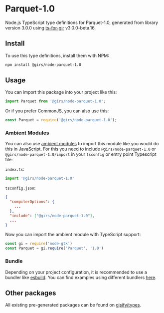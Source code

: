 
# Parquet-1.0

Node.js TypeScript type definitions for Parquet-1.0, generated from library version 3.0.0 using [ts-for-gir](https://github.com/gjsify/ts-for-gir) v3.0.0-beta.16.

## Install

To use this type definitions, install them with NPM:
```bash
npm install @girs/node-parquet-1.0
```

## Usage

You can import this package into your project like this:
```ts
import Parquet from '@girs/node-parquet-1.0';
```

Or if you prefer CommonJS, you can also use this:
```ts
const Parquet = require('@girs/node-parquet-1.0');
```

### Ambient Modules

You can also use [ambient modules](https://github.com/gjsify/ts-for-gir/tree/main/packages/cli#ambient-modules) to import this module like you would do this in JavaScript.
For this you need to include `@girs/node-parquet-1.0` or `@girs/node-parquet-1.0/import` in your `tsconfig` or entry point Typescript file:

`index.ts`:
```ts
import '@girs/node-parquet-1.0'
```

`tsconfig.json`:
```json
{
  "compilerOptions": {
    ...
  },
  "include": ["@girs/node-parquet-1.0"],
  ...
}
```

Now you can import the ambient module with TypeScript support: 

```ts
const gi = require('node-gtk')
const Parquet = gi.require('Parquet', '1.0')
```



### Bundle

Depending on your project configuration, it is recommended to use a bundler like [esbuild](https://esbuild.github.io/). You can find examples using different bundlers [here](https://github.com/gjsify/ts-for-gir/tree/main/examples).

## Other packages

All existing pre-generated packages can be found on [gjsify/types](https://github.com/gjsify/types).

